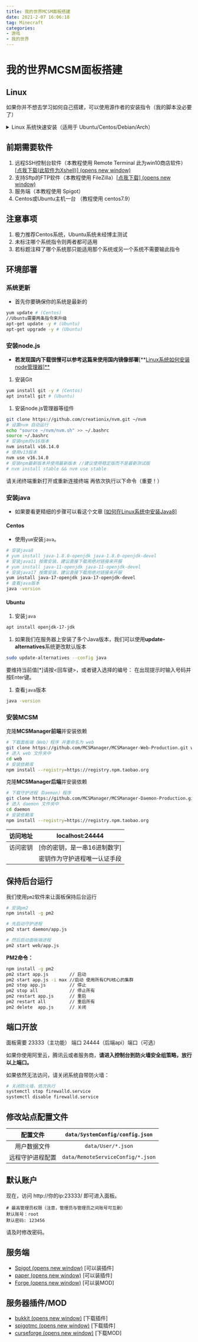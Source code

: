 ```yaml
---
title: 我的世界MCSM面板搭建
date: 2021-2-07 16:06:18
tag: Minecraft
categories:
- 游戏
- 我的世界
---
```


# 我的世界MCSM面板搭建

## Linux

如果你并不想去学习如何自己搭建，可以使用源作者的安装指令（我的脚本没必要了）

<details class="custom-block details"><summary>Linux 系统快速安装（适用于 Ubuntu/Centos/Debian/Arch）</summary> <p>安装成功后，使用 <code>systemctl start mcsm-{(web, daemon)}</code> 命令即可启动面板</p> <div class="language- line-numbers-mode"><pre class="language-text"><code>wget -qO- https://gitee.com/mcsmanager/script/raw/master/setup.sh | bash
</code></pre> <div class="line-numbers-wrapper"><span class="line-number">1</span><br></div></div></details>


## 前期需要软件

1. 远程SSH控制台软件（本教程使用 Remote Terminal 此为win10商店软件）[[点我下载(此软件为Xshell)\]  (opens new window)](https://vlssu.lanzoui.com/i88wyvi)
2. 支持Sftp的FTP软件（本教程使用 FileZilla）[[点我下载\]  (opens new window)](https://www.lanzoui.com/i88wyqd)
3. 服务端（本教程使用 Spigot）
4. Centos或Ubuntu主机一台 （教程使用 centos7.9）

## 注意事项

1. 极力推荐Centos系统，Ubuntu系统未经博主测试
2. 未标注哪个系统指令则两者都可适用
3. 若标题注释了哪个系统那只能适用那个系统或另一个系统不需要输此指令

## 环境部署

### 系统更新

- 首先你要确保你的系统是最新的

```bash
yum update # (Centos)
//Ubuntu需要两条指令来升级
apt-get update -y # (Ubuntu)
apt-get upgrade -y # (Ubuntu)
```

### 安装node.js

- **若发现国内下载很慢可以参考这篇来使用国内镜像部署**[**[Linux系统如何安装node管理器\]**]()

1. 安装Git

```bash
yum install git -y # (Centos)
apt install git # (Ubuntu)
```

1. 安装node.js管理器等组件

```bash
git clone https://github.com/creationix/nvm.git ~/nvm
# 设置nvm 自动运行
echo "source ~/nvm/nvm.sh" >> ~/.bashrc
source ~/.bashrc
# 安装npm的v16版本
nvm install v16.14.0
# 使用v13版本
nvm use v16.14.0
# 安装npm最新版本并使用最新版本 //建议使用稳定版而不是最新测试版
# nvm install stable && nvm use stable
```

请关闭终端重新打开或重新连接终端 再依次执行以下命令（重要！）

### 安装java

- 如果要看更精细的步骤可以看这个文章 [[如何在Linux系统中安装Java8\]]()

#### Centos

- 使用`yum`安装`java`。

```bash
# 安装java8
# yum install java-1.8.0-openjdk java-1.8.0-openjdk-devel
# 安装java11 按需安装，建议直接下载用绝对链接来开服
# yum install java-11-openjdk java-11-openjdk-devel
# 安装java17 按需安装，建议直接下载用绝对链接来开服
yum install java-17-openjdk java-17-openjdk-devel
# 查看java版本
java -version
```



#### Ubuntu

1. 安装`java`

```bash
apt install openjdk-17-jdk
```

1. 如果我们在服务器上安装了多个Java版本，我们可以使用**update-alternatives**系统更改默认版本

```bash
sudo update-alternatives --config java
```

要维持当前值[*]请按<回车键>，或者键入选择的编号：
 在出现提示时输入号码并按Enter键。

1. 查看`java`版本

```bash
java -version
```

### 安装MCSM

克隆**MCSManager前端**并安装依赖

```bash
# 下载面板端（Web）程序 并重命名为 web
git clone https://github.com/MCSManager/MCSManager-Web-Production.git web
# 进入 web 文件夹中
cd web
# 安装依赖库
npm install --registry=https://registry.npm.taobao.org
```

克隆**MCSManager后端**并安装依赖

```bash
# 下载守护进程（Daemon）程序
git clone https://github.com/MCSManager/MCSManager-Daemon-Production.git daemon
# 进入 daemon 文件夹中
cd daemon
# 安装依赖库
npm install --registry=https://registry.npm.taobao.org
```

| 访问地址 |       localhost:24444        |
| :------: | :--------------------------: |
| 访问密钥 | [你的密钥，是一串16进制数字] |
|          | 密钥作为守护进程唯一认证手段 |

## 保持后台运行

我们使用`pm2`软件来让面板保持后台运行

```bash
# 安装pm2
npm install -g pm2

# 先启动守护进程
pm2 start daemon/app.js

# 然后启动面板端进程
pm2 start web/app.js
```

**PM2命令：**

```bash
npm install -g pm2
pm2 start app.js        // 启动
pm2 start app.js -i max //启动 使用所有CPU核心的集群
pm2 stop app.js         // 停止
pm2 stop all            // 停止所有
pm2 restart app.js      // 重启
pm2 restart all         // 重启所有
pm2 delete  app.js      // 关闭
```

##  端口开放

面板需要 23333（主功能） 端口
 24444（后端api）端口（可选）

如果你使用阿里云，腾讯云或者服务商，**请进入控制台到防火墙安全组策略，放行以上端口。**

如果依然无法访问，请关闭系统自带防火墙：

```bash
# 关闭防火墙，依次执行
systemctl stop firewalld.service
systemctl disable firewalld.service
```

## 修改站点配置文件

|     配置文件     |  `data/SystemConfig/config.json`  |
| :--------------: | :-------------------------------: |
|   用户数据文件   |        `data/User/*.json`         |
| 远程守护进程配置 | `data/RemoteServiceConfig/*.json` |

## 默认账户

现在，访问 http://你的ip:23333/ 即可进入面板。

```text
# 最高管理员权限（注意，管理员与管理员之间账号可互删）
默认账号：root
默认密码: 123456
```

请及时修改密码。

## 服务端

- [Spigot  (opens new window)](https://getbukkit.org/download/spigot) [可以装插件]
- [paper  (opens new window)](https://papermc.io/downloads) [可以装插件]
- [Forge  (opens new window)](https://files.minecraftforge.net) [可以装MOD]

## 服务器插件/MOD

- [bukkit  (opens new window)](https://dev.bukkit.org) [下载插件]
- [spigotmc  (opens new window)](https://www.spigotmc.org) [下载插件]
- [curseforge  (opens new window)](https://www.curseforge.com/minecraft/modpacks) [下载MOD]
